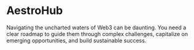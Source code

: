 # AestroHub
Navigating the uncharted waters of Web3 can be daunting. You need a clear roadmap to guide them through complex challenges, capitalize on emerging opportunities, and build sustainable success.
